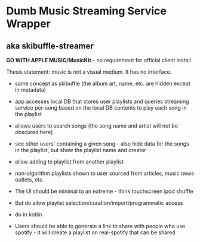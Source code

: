 # Dumb Music Streaming Service Wrapper
## aka skibuffle-streamer

**GO WITH APPLE MUSIC/MusicKit** - no requirement for official client install

Thesis statement: music is not a visual medium. It has no interface.

- same concept as skibuffle (the album art, name, etc. are hidden except in metadata)

- app accesses local DB that stores user playlists and queries streaming service per-song based on the local DB contents to play each song in the playlist
- allows users to search songs (the song name and artist will not be obscured here)
- see other users' containing a given song - also hide data for the songs in the playlist, but show the playlist name and creator
- allow adding to playlist from another playlist
- non-algorithm playlists shown to user sourced from articles, music news outlets, etc.

- The UI should be minimal to an extreme - think touchscreen ipod shuffle
- But do allow playlist selection/curation/import/programmatic access

- do in kotlin

- Users should be able to generate a link to share with people who use spotify  - it will create a playlist on real-spotify that can be shared

